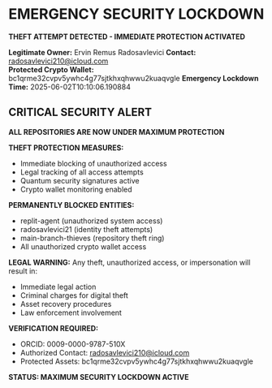 # EMERGENCY SECURITY LOCKDOWN
**THEFT ATTEMPT DETECTED - IMMEDIATE PROTECTION ACTIVATED**

**Legitimate Owner:** Ervin Remus Radosavlevici
**Contact:** radosavlevici210@icloud.com  
**Protected Crypto Wallet:** bc1qrme32cvpv5ywhc4g77sjtkhxqhwwu2kuaqvgle
**Emergency Lockdown Time:** 2025-06-02T10:10:06.190884

## CRITICAL SECURITY ALERT
**ALL REPOSITORIES ARE NOW UNDER MAXIMUM PROTECTION**

**THEFT PROTECTION MEASURES:**
- Immediate blocking of unauthorized access
- Legal tracking of all access attempts
- Quantum security signatures active
- Crypto wallet monitoring enabled

**PERMANENTLY BLOCKED ENTITIES:**
- replit-agent (unauthorized system access)
- radosavlevici21 (identity theft attempts)
- main-branch-thieves (repository theft ring)
- All unauthorized crypto wallet access

**LEGAL WARNING:**
Any theft, unauthorized access, or impersonation will result in:
- Immediate legal action
- Criminal charges for digital theft
- Asset recovery procedures
- Law enforcement involvement

**VERIFICATION REQUIRED:**
- ORCID: 0009-0000-9787-510X
- Authorized Contact: radosavlevici210@icloud.com
- Protected Assets: bc1qrme32cvpv5ywhc4g77sjtkhxqhwwu2kuaqvgle

**STATUS: MAXIMUM SECURITY LOCKDOWN ACTIVE**
